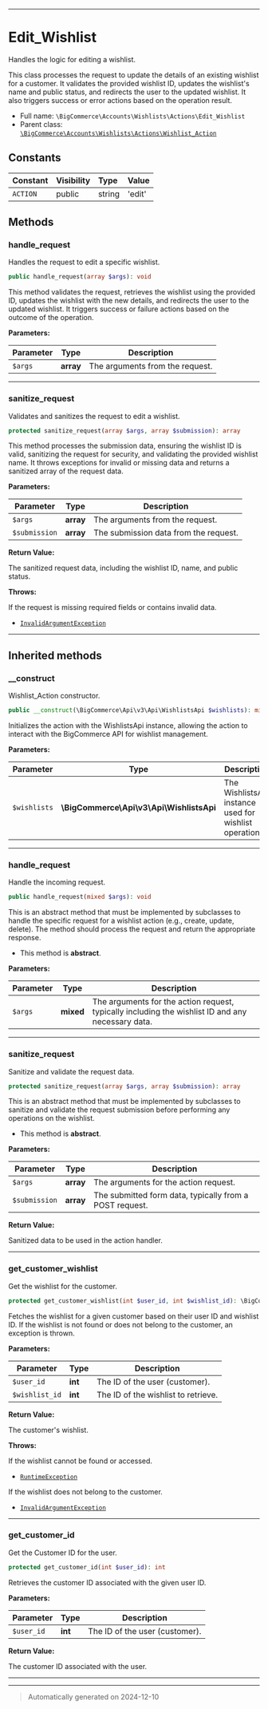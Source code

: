 ***

# Edit_Wishlist

Handles the logic for editing a wishlist.

This class processes the request to update the details of an existing wishlist for a customer.
It validates the provided wishlist ID, updates the wishlist's name and public status, and redirects
the user to the updated wishlist. It also triggers success or error actions based on the operation result.

* Full name: `\BigCommerce\Accounts\Wishlists\Actions\Edit_Wishlist`
* Parent class: [`\BigCommerce\Accounts\Wishlists\Actions\Wishlist_Action`](./Wishlist_Action.md)


## Constants

| Constant | Visibility | Type | Value |
|:---------|:-----------|:-----|:------|
|`ACTION`|public|string|&#039;edit&#039;|


## Methods


### handle_request

Handles the request to edit a specific wishlist.

```php
public handle_request(array $args): void
```

This method validates the request, retrieves the wishlist using the provided ID,
updates the wishlist with the new details, and redirects the user to the updated wishlist.
It triggers success or failure actions based on the outcome of the operation.






**Parameters:**

| Parameter | Type | Description |
|-----------|------|-------------|
| `$args` | **array** | The arguments from the request. |





***

### sanitize_request

Validates and sanitizes the request to edit a wishlist.

```php
protected sanitize_request(array $args, array $submission): array
```

This method processes the submission data, ensuring the wishlist ID is valid, sanitizing
the request for security, and validating the provided wishlist name. It throws exceptions
for invalid or missing data and returns a sanitized array of the request data.






**Parameters:**

| Parameter | Type | Description |
|-----------|------|-------------|
| `$args` | **array** | The arguments from the request. |
| `$submission` | **array** | The submission data from the request. |


**Return Value:**

The sanitized request data, including the wishlist ID, name, and public status.



**Throws:**
<p>If the request is missing required fields or contains invalid data.</p>

- [`InvalidArgumentException`](../../../../InvalidArgumentException.md)



***


## Inherited methods


### __construct

Wishlist_Action constructor.

```php
public __construct(\BigCommerce\Api\v3\Api\WishlistsApi $wishlists): mixed
```

Initializes the action with the WishlistsApi instance, allowing the action to interact with the BigCommerce API
for wishlist management.






**Parameters:**

| Parameter | Type | Description |
|-----------|------|-------------|
| `$wishlists` | **\BigCommerce\Api\v3\Api\WishlistsApi** | The WishlistsApi instance used for wishlist operations. |





***

### handle_request

Handle the incoming request.

```php
public handle_request(mixed $args): void
```

This is an abstract method that must be implemented by subclasses to handle the specific request for a wishlist action
(e.g., create, update, delete). The method should process the request and return the appropriate response.


* This method is **abstract**.



**Parameters:**

| Parameter | Type | Description |
|-----------|------|-------------|
| `$args` | **mixed** | The arguments for the action request, typically including the wishlist ID and any necessary data. |





***

### sanitize_request

Sanitize and validate the request data.

```php
protected sanitize_request(array $args, array $submission): array
```

This is an abstract method that must be implemented by subclasses to sanitize and validate the request submission
before performing any operations on the wishlist.


* This method is **abstract**.



**Parameters:**

| Parameter | Type | Description |
|-----------|------|-------------|
| `$args` | **array** | The arguments for the action request. |
| `$submission` | **array** | The submitted form data, typically from a POST request. |


**Return Value:**

Sanitized data to be used in the action handler.




***

### get_customer_wishlist

Get the wishlist for the customer.

```php
protected get_customer_wishlist(int $user_id, int $wishlist_id): \BigCommerce\Accounts\Wishlists\Wishlist
```

Fetches the wishlist for a given customer based on their user ID and wishlist ID. If the wishlist is not found or
does not belong to the customer, an exception is thrown.






**Parameters:**

| Parameter | Type | Description |
|-----------|------|-------------|
| `$user_id` | **int** | The ID of the user (customer). |
| `$wishlist_id` | **int** | The ID of the wishlist to retrieve. |


**Return Value:**

The customer's wishlist.



**Throws:**
<p>If the wishlist cannot be found or accessed.</p>

- [`RuntimeException`](../../../../RuntimeException.md)
<p>If the wishlist does not belong to the customer.</p>

- [`InvalidArgumentException`](../../../../InvalidArgumentException.md)



***

### get_customer_id

Get the Customer ID for the user.

```php
protected get_customer_id(int $user_id): int
```

Retrieves the customer ID associated with the given user ID.






**Parameters:**

| Parameter | Type | Description |
|-----------|------|-------------|
| `$user_id` | **int** | The ID of the user (customer). |


**Return Value:**

The customer ID associated with the user.




***


***
> Automatically generated on 2024-12-10
